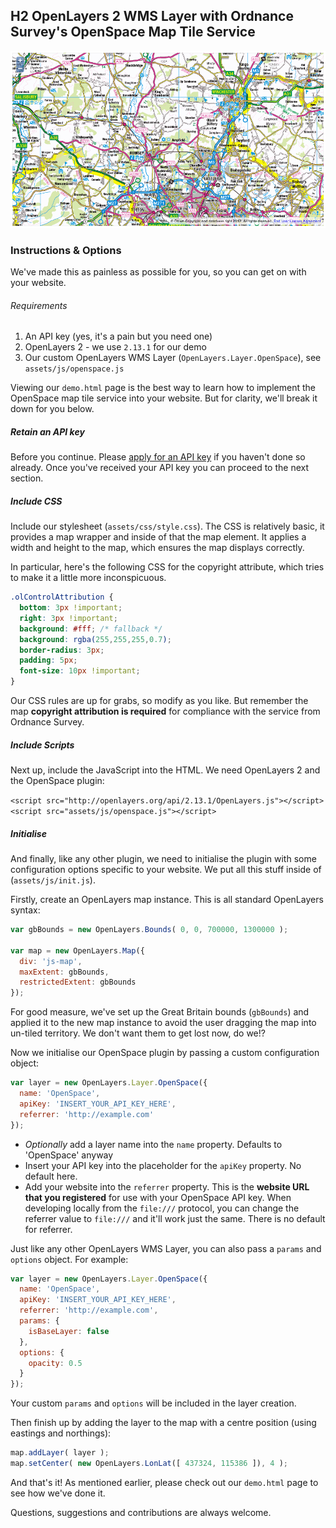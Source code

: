 ## H2 OpenLayers 2 WMS Layer with Ordnance Survey's OpenSpace Map Tile Service

![Ordnance Survey's OpenSpace Map Tiles](https://github.com/os-toolkit/ol-openspace/blob/master/assets/imgs/openspace-screenshot.png "Ordnance Survey's OpenSpace Map Tiles")

### Instructions &amp; Options

We've made this as painless as possible for you, so you can get on with your website.

###### Requirements

1. An API key (yes, it's a pain but you need one)
2. OpenLayers 2 - we use `2.13.1` for our demo
3. Our custom OpenLayers WMS Layer (`OpenLayers.Layer.OpenSpace`), see `assets/js/openspace.js`

Viewing our `demo.html` page is the best way to learn how to implement the OpenSpace map tile service into your website. But for clarity, we'll break it down for you below.

##### Retain an API key

Before you continue. Please [apply for an API key](https://openspaceregister.ordnancesurvey.co.uk/osmapapi/register.do) if you haven't done so already. Once you've received your API key you can proceed to the next section.

##### Include CSS

Include our stylesheet (`assets/css/style.css`). The CSS is relatively basic, it provides a map wrapper and inside of that the map element. It applies a width and height to the map, which ensures the map displays correctly.

In particular, here's the following CSS for the copyright attribute, which tries to make it a little more inconspicuous.

```css
.olControlAttribution {
  bottom: 3px !important;
  right: 3px !important;
  background: #fff; /* fallback */
  background: rgba(255,255,255,0.7);
  border-radius: 3px;
  padding: 5px;
  font-size: 10px !important;
}
```

Our CSS rules are up for grabs, so modify as you like. But remember the map **copyright attribution is required** for compliance with the service from Ordnance Survey.

##### Include Scripts

Next up, include the JavaScript into the HTML. We need OpenLayers 2 and the OpenSpace plugin:

`<script src="http://openlayers.org/api/2.13.1/OpenLayers.js"></script>`
`<script src="assets/js/openspace.js"></script>`

##### Initialise

And finally, like any other plugin, we need to initialise the plugin with some configuration options specific to your website. We put all this stuff inside of (`assets/js/init.js`).

Firstly, create an OpenLayers map instance. This is all standard OpenLayers syntax:

```javascript
var gbBounds = new OpenLayers.Bounds( 0, 0, 700000, 1300000 );

var map = new OpenLayers.Map({
  div: 'js-map',
  maxExtent: gbBounds,
  restrictedExtent: gbBounds
});
```

For good measure, we've set up the Great Britain bounds (`gbBounds`) and applied it to the new map instance to avoid the user dragging the map into un-tiled territory. We don't want them to get lost now, do we!?

Now we initialise our OpenSpace plugin by passing a custom configuration object:

```javascript
var layer = new OpenLayers.Layer.OpenSpace({
  name: 'OpenSpace',
  apiKey: 'INSERT_YOUR_API_KEY_HERE',
  referrer: 'http://example.com'
});
```

- *Optionally* add a layer name into the `name` property. Defaults to 'OpenSpace' anyway
- Insert your API key into the placeholder for the `apiKey` property. No default here.
- Add your website into the `referrer` property. This is the **website URL that you registered** for use with your OpenSpace API key. When developing locally from the `file:///` protocol, you can change the referrer value to `file:///` and it'll work just the same. There is no default for referrer.

Just like any other OpenLayers WMS Layer, you can also pass a `params` and `options` object. For example:

```javascript
var layer = new OpenLayers.Layer.OpenSpace({
  name: 'OpenSpace',
  apiKey: 'INSERT_YOUR_API_KEY_HERE',
  referrer: 'http://example.com',
  params: {
    isBaseLayer: false
  },
  options: {
    opacity: 0.5
  }
});
```

Your custom `params` and `options` will be included in the layer creation.

Then finish up by adding the layer to the map with a centre position (using eastings and northings):

```javascript
map.addLayer( layer );
map.setCenter( new OpenLayers.LonLat([ 437324, 115386 ]), 4 );
```

And that's it! As mentioned earlier, please check out our `demo.html` page to see how we've done it.

Questions, suggestions and contributions are always welcome.
